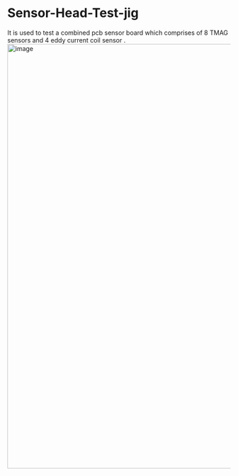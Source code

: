 # Sensor-Head-Test-jig
It is used to test a combined pcb sensor board which comprises of 8 TMAG sensors and 4 eddy current coil sensor .
<img width="959" alt="image" src="https://github.com/user-attachments/assets/26002964-731a-4dc3-a6bb-4706c5040e30">

